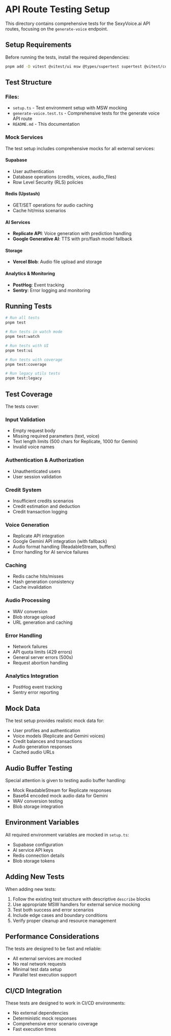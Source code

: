 # API Route Testing Setup

This directory contains comprehensive tests for the SexyVoice.ai API routes, focusing on the `generate-voice` endpoint.

## Setup Requirements

Before running the tests, install the required dependencies:

```bash
pnpm add -D vitest @vitest/ui msw @types/supertest supertest @vitest/coverage-v8
```

## Test Structure

### Files:
- `setup.ts` - Test environment setup with MSW mocking
- `generate-voice.test.ts` - Comprehensive tests for the generate voice API route
- `README.md` - This documentation

### Mock Services

The test setup includes comprehensive mocks for all external services:

#### Supabase
- User authentication
- Database operations (credits, voices, audio_files)
- Row Level Security (RLS) policies

#### Redis (Upstash)
- GET/SET operations for audio caching
- Cache hit/miss scenarios

#### AI Services
- **Replicate API**: Voice generation with prediction handling
- **Google Generative AI**: TTS with pro/flash model fallback

#### Storage
- **Vercel Blob**: Audio file upload and storage

#### Analytics & Monitoring
- **PostHog**: Event tracking
- **Sentry**: Error logging and monitoring

## Running Tests

```bash
# Run all tests
pnpm test

# Run tests in watch mode
pnpm test:watch

# Run tests with UI
pnpm test:ui

# Run tests with coverage
pnpm test:coverage

# Run legacy utils tests
pnpm test:legacy
```

## Test Coverage

The tests cover:

### Input Validation
- Empty request body
- Missing required parameters (text, voice)
- Text length limits (500 chars for Replicate, 1000 for Gemini)
- Invalid voice names

### Authentication & Authorization
- Unauthenticated users
- User session validation

### Credit System
- Insufficient credits scenarios
- Credit estimation and deduction
- Credit transaction logging

### Voice Generation
- Replicate API integration
- Google Gemini API integration (with fallback)
- Audio format handling (ReadableStream, buffers)
- Error handling for AI service failures

### Caching
- Redis cache hits/misses
- Hash generation consistency
- Cache invalidation

### Audio Processing
- WAV conversion
- Blob storage upload
- URL generation and caching

### Error Handling
- Network failures
- API quota limits (429 errors)
- General server errors (500s)
- Request abortion handling

### Analytics Integration
- PostHog event tracking
- Sentry error reporting

## Mock Data

The test setup provides realistic mock data for:
- User profiles and authentication
- Voice models (Replicate and Gemini voices)
- Credit balances and transactions
- Audio generation responses
- Cached audio URLs

## Audio Buffer Testing

Special attention is given to testing audio buffer handling:
- Mock ReadableStream for Replicate responses
- Base64 encoded mock audio data for Gemini
- WAV conversion testing
- Blob storage integration

## Environment Variables

All required environment variables are mocked in `setup.ts`:
- Supabase configuration
- AI service API keys
- Redis connection details
- Blob storage tokens

## Adding New Tests

When adding new tests:

1. Follow the existing test structure with descriptive `describe` blocks
2. Use appropriate MSW handlers for external service mocking
3. Test both success and error scenarios
4. Include edge cases and boundary conditions
5. Verify proper cleanup and resource management

## Performance Considerations

The tests are designed to be fast and reliable:
- All external services are mocked
- No real network requests
- Minimal test data setup
- Parallel test execution support

## CI/CD Integration

These tests are designed to work in CI/CD environments:
- No external dependencies
- Deterministic mock responses
- Comprehensive error scenario coverage
- Fast execution times
